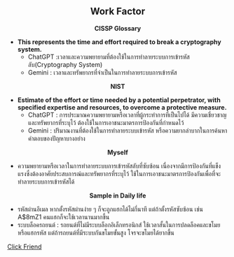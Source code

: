 <div style = "text-align:center">
  <h2> Work Factor </h2>
</div>

<div style = "text-align:center; font-size:14px">
  <b> CISSP Glossary </b>
</div>

- **This represents the time and effort required to break a cryptography system.**
    - ChatGPT :เวลาและความพยายามที่ต้องใช้ในการทำลายระบบการเข้ารหัสลับ(Cryptography System)  
    - Gemini : เวลาและทรัพยากรที่จำเป็นในการทำลายระบบการเข้ารหัส 

<div style = "text-align:center; font-size:14px">
  <b> NIST </b>
</div>

- **Estimate of the effort or time needed by a potential perpetrator, with specified expertise and resources, to overcome a protective measure.**
    - ChatGPT : การประมาณความพยายามหรือเวลาที่ผู้กระทำการที่เป็นไปได้ มีความเชี่ยวชาญและทรัพยากรที่ระบุไว้ ต้องใช้ในการเอาชนะมาตรการป้องกันที่กำหนดไว้
    - Gemini : ปริมาณงานที่ต้องใช้ในการทำลายระบบเข้ารหัส หรือความยากลำบากในการค้นหาคำตอบของปัญหาบางอย่าง

<div style = "text-align:center; font-size:14px">
  <b> Myself </b>
</div>

-  ความพยายามหรือเวลาในการทำลายระบบการเข้ารหัสลับที่ซับซ้อน เนื่องจากมีการป้องกันที่แข็งแรงซึ่งต้องอาศัยประสบการณ์และทรัพยากรที่ระบุไว้ ใช้ในการเอาชนะมาตรการป้องกันเพื่อที่จะทำลายระบบการเข้ารหัสได้

<div style = "text-align:center; font-size:14px">
  <b> Sample in Daily life </b>
</div>

- รหัสผ่านอีเมล หากตั้งรหัสผ่านง่าย ๆ ก็จะถูกแฮกได้ไม่กี่นาที แต่ถ้าตั้งรหัสซับซ้อน เช่น A$8mZ1 คนแฮกก็จะใช้เวลานานมากขึ้น
- ระบบล็อครถยนต์ : รถยนต์ที่ไม่มีระบบล็อกอิเล็กทรอนิกส์ ใช้เวลาสั้นในการปลดล็อคและขโมยหรือแฮกรหัส แต่ถ้ารถยนต์ที่มีระบบกันขโมยขั้นสูง โจรจะขโมยได้ยากขึ้น

<a href="https://panita18.github.io/work-factor"> Click Friend </a>
